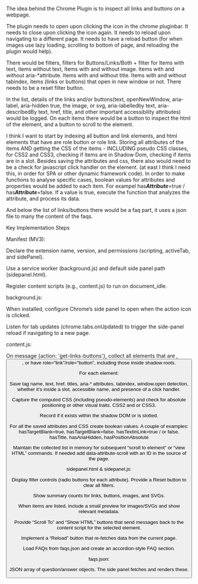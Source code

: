 The idea behind the Chrome Plugin is to inspect all links and buttons on a webpage. 

The plugin needs to open upon clicking the icon in the chrome pluginbar. It needs to close upon clicking the icon again. It needs to reload upon navigating to a different page. It needs to have a reload button (for when images use lazy loading, scrolling to bottom of page, and reloading the plugin would help). 

There would be filters, filters for Buttons/Links/Both + filter for Items with text, items without text, Items with and without image. Items with and without aria-*attribute. Items with and without title. Items with and without tabindex, items (links or buttons) that open in new window or not.  There needs to be a reset filter button. 

In the list, details of the links and/or buttons(text, openNewWindow, aria-label, aria-hidden true, the image, or svg, aria-labelledby text, aria-describedBy text, href, title,  and other important accessibility attributes) would be logged. On each items there would be a button to inspect the html of the element, and a button to scroll to the element. 

I think I want to start by indexing all button and link elements, and html elements that have are role button or role link. 
Storing all attributes of the items AND getting the CSS of the items - INCLUDING pseudo CSS classes, for CSS2 and CSS3, checking if items are in Shadow Dom, checking if items are in a slot. Besides saving the attributes and css, there also would need to be a check for javascript click handler on the element. (at east I think I need this, in order for SPA or other dynamic framework code). 
In order to make functions to analyse specific cases, boolean values for attributes and properties would be added to each item. For exampel has***Attribute***=true / has***Attribute***=false. If a value is true, execute the function that analyzes the attribute, and process its data. 

And below the list of links/buttons there would be a faq part, it uses a json file to many the content of the faqs.


Key Implementation Steps

Manifest (MV3):

Declare the extension name, version, and permissions (scripting, activeTab, and sidePanel).

Use a service worker (background.js) and default side panel path (sidepanel.html).

Register content scripts (e.g., content.js) to run on document_idle.

background.js:

When installed, configure Chrome’s side panel to open when the action icon is clicked.

Listen for tab updates (chrome.tabs.onUpdated) to trigger the side-panel reload if navigating to a new page.

content.js:

On message {action: 'get-links-buttons'}, collect all elements that are <a>, <button>, or have role="link"/role="button", including those inside shadow roots.

For each element:

Save tag name, text, href, titles, aria-* attributes, tabindex, window.open detection, whether it’s inside a slot, accessible name, and presence of a click handler.

Capture the computed CSS (including pseudo-elements) and check for absolute positioning or other visual traits. CSS2 and or CSS3.

Record if it exists within the shadow DOM or is slotted.

For all the saved attributes and CSS create boolean values. A couple of examples: hasTargetBlank=true, hasTargetBlank=false. hasTextInLink=true / or false. hasTitle, hasAriaHidden, hasPositionAbsolute 

Maintain the collected list in memory for subsequent “scroll to element” or “view HTML” commands. If needed add data-attribute-scroll with an ID in the source of the page.

sidepanel.html & sidepanel.js:

Display filter controls (radio buttons for each attribute). Provide a Reset button to clear all filters.

Show summary counts for links, buttons, images, and SVGs.

When items are listed, include a small preview for images/SVGs and show relevant metadata.

Provide “Scroll To” and “Show HTML” buttons that send messages back to the content script for the selected element.

Implement a “Reload” button that re-fetches data from the current page.

Load FAQs from faqs.json and create an accordion-style FAQ section.


faqs.json:

JSON array of question/answer objects. The side panel fetches and renders these.